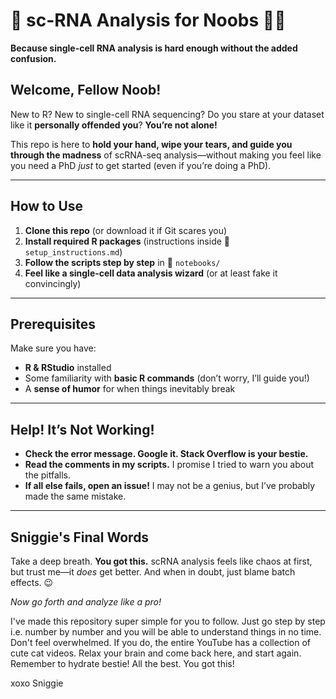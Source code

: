 # 🧬 sc-RNA Analysis for Noobs 😵‍💫  
**Because single-cell RNA analysis is hard enough without the added confusion.**  

## Welcome, Fellow Noob!  
New to R? New to single-cell RNA sequencing? Do you stare at your dataset like it **personally offended you**? **You’re not alone!**  

This repo is here to **hold your hand, wipe your tears, and guide you through the madness** of scRNA-seq analysis—without making you feel like you need a PhD *just* to get started (even if you’re doing a PhD).  

---

## How to Use  
1. **Clone this repo** (or download it if Git scares you)  
2. **Install required R packages** (instructions inside 📂 `setup_instructions.md`)  
3. **Follow the scripts step by step** in 📂 `notebooks/`  
4. **Feel like a single-cell data analysis wizard** (or at least fake it convincingly)  

---

## Prerequisites  
Make sure you have:  
- **R & RStudio** installed  
- Some familiarity with **basic R commands** (don’t worry, I’ll guide you!)  
- A **sense of humor** for when things inevitably break  

---

## Help! It’s Not Working!  
- **Check the error message. Google it. Stack Overflow is your bestie.**  
- **Read the comments in my scripts.** I promise I tried to warn you about the pitfalls.  
- **If all else fails, open an issue!** I may not be a genius, but I’ve probably made the same mistake.  

---

## Sniggie's Final Words  
Take a deep breath. **You got this.** scRNA analysis feels like chaos at first, but trust me—it *does* get better. And when in doubt, just blame batch effects. 😉  

*Now go forth and analyze like a pro!*  

I've made this repository super simple for you to follow. Just go step by step i.e. number by number and you will be able to understand things in no time. 
Don't feel overwhelmed. If you do, the entire YouTube has a collection of cute cat videos. Relax your brain and come back here, and start again. 
Remember to hydrate bestie! 
All the best. 
You got this! 

xoxo 
Sniggie


